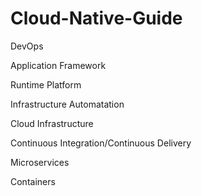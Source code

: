 # Cloud-Native-Guide

DevOps

   Application Framework
   
   Runtime Platform
   
   Infrastructure Automatation
   
   Cloud Infrastructure


Continuous Integration/Continuous Delivery

Microservices

Containers
